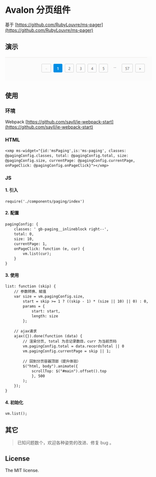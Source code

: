 # Avalon 分页组件

基于 [https://github.com/RubyLouvre/ms-pager](https://github.com/RubyLouvre/ms-pager)

## 演示

![demo](test/images/demo.gif)

## 使用

### 环境

Webpack [https://github.com/sayll/ie-webpack-start](https://github.com/sayll/ie-webpack-start)


### HTML 

	<xmp ms-widget="{id:'msPaging',is:'ms-paging', classes: @pagingConfig.classes, total: @pagingConfig.total, size: @pagingConfig.size, currentPage: @pagingConfig.currentPage, onPageClick: @pagingConfig.onPageClick}"></xmp>

### JS

#### 1.  引入
              
	require('./components/paging/index')

#### 2. 配置
	
	pagingConfig: {
        classes: ' gb-paging__inlineblock right--',
        total: 0,
        size: 10,
        currentPage: 1,
        onPageClick: function (e, cur) {
            vm.list(cur);
        }
    }

#### 3. 使用

	list: function (skip) {
		// 参数转换、赋值
		var size = vm.pagingConfig.size,
	        start = skip >= 1 ? ((skip - 1) * (size || 10) || 0) : 0,
			params = {
				start: start,
	            length: size
			};
		
		// ajax请求
		ajax({}).done(function (data) {
			// 渲染分页, total 为总记录数目，curr 为当前页码
			vm.pagingConfig.total = data.recordsTotal || 0
            vm.pagingConfig.currentPage = skip || 1;
		
			// 回到分页容器顶部（提升体验）
            $("html, body").animate({
                scrollTop: $("#main").offset().top
                }, 500
            );
		});		
	}
	
	
#### 4. 初始化

	vm.list();


## 其它

> 已知问题数个，欢迎各种姿势的改进、修复 bug 。



## License

The MIT license.